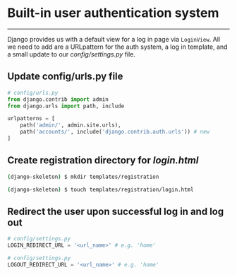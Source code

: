 # Built-in user authentication system
---

Django provides us with a default view for a log in page via `LoginView`. All we need to add are a URLpattern for the auth system, a log in template, and a small update to our _config/settings.py_ file.

## Update config/urls.py file

```python
# config/urls.py
from django.contrib import admin
from django.urls import path, include

urlpatterns = [
    path('admin/', admin.site.urls),
    path('accounts/', include('django.contrib.auth.urls')) # new  
]
```

## Create registration directory for _login.html_

```bash
(django-skeleton) $ mkdir templates/registration
```

```bash
(django-skeleton) $ touch templates/registration/login.html
```

## Redirect the user upon successful log in and log out

```python
# config/settings.py
LOGIN_REDIRECT_URL = '<url_name>' # e.g. 'home'
```

```python
# config/settings.py
LOGOUT_REDIRECT_URL = '<url_name>' # e.g. 'home'
``` 